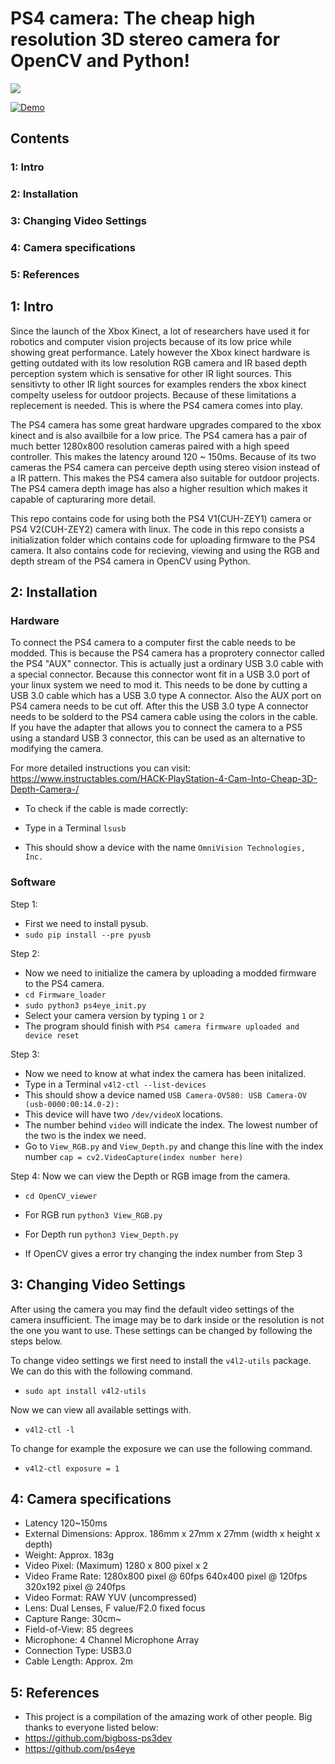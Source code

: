 # PS4 camera: The cheap high resolution 3D stereo camera for OpenCV and Python!

![](https://github.com/sieuwe1/PS4-eye-camera-for-linux-with-python-and-OpenCV/blob/main/demo.gif)

[![Demo](https://img.youtube.com/vi/c7CF6eDC0_A/0.jpg)](https://www.youtube.com/watch?v=c7CF6eDC0_A)

## Contents 

### 1: Intro
### 2: Installation
### 3: Changing Video Settings
### 4: Camera specifications
### 5: References 

## 1: Intro
Since the launch of the Xbox Kinect, a lot of researchers have used it for robotics and computer vision projects because of its low price while showing great performance. Lately however the Xbox kinect hardware is getting outdated with its low resolution RGB camera and IR based depth perception system which is sensative for other IR light sources. This sensitivty to other IR light sources for examples renders the xbox kinect compelty useless for outdoor projects. Because of these limitations a replecement is needed. This is where the PS4 camera comes into play. 

The PS4 camera has some great hardware upgrades compared to the xbox kinect and is also availbile for a low price. The PS4 camera has a pair of much better 1280x800 resolution cameras paired with a high speed controller. This makes the latency around 120 ~ 150ms. Because of its two cameras the PS4 camera can perceive depth using stereo vision instead of a IR pattern. This makes the PS4 camera also suitable for outdoor projects. The PS4 camera depth image has also a higher resultion which makes it capable of capturaring more detail. 

This repo contains code for using both the PS4 V1(CUH-ZEY1) camera or PS4 V2(CUH-ZEY2) camera with linux. The code in this repo consists a initialization folder which contains code for uploading firmware to the PS4 camera. It also contains code for recieving, viewing and using the RGB and depth stream of the PS4 camera in OpenCV using Python. 

## 2: Installation 

### Hardware
To connect the PS4 camera to a computer first the cable needs to be modded. This is because the PS4 camera has a proprotery connector called the PS4 "AUX" connector. This is actually just a ordinary USB 3.0 cable with a special connector. Because this connector wont fit in a USB 3.0 port of your linux system we need to mod it. This needs to be done by cutting a USB 3.0 cable which has a USB 3.0 type A connector. Also the AUX port on PS4 camera needs to be cut off. After this the USB 3.0 type A connector needs to be solderd to the PS4 camera cable using the colors in the cable. If you have the adapter that allows you to connect the camera to a PS5 using a standard USB 3 connector, this can be used as an alternative to modifying the camera.

For more detailed instructions you can visit:
https://www.instructables.com/HACK-PlayStation-4-Cam-Into-Cheap-3D-Depth-Camera-/

- To check if the cable is made correctly:

- Type in a Terminal ```lsusb```

- This should show a device with the name ```OmniVision Technologies, Inc.```


### Software
Step 1: 
- First we need to install pysub.
- ```sudo pip install --pre pyusb```


Step 2:
- Now we need to initialize the camera by uploading a modded firmware to the PS4 camera. 
- ```cd Firmware_loader```
- ```sudo python3 ps4eye_init.py```
- Select your camera version by typing ```1``` or ```2```
- The program should finish with ```PS4 camera firmware uploaded and device reset``` 


Step 3: 
- Now we need to know at what index the camera has been initalized. 
- Type in a Terminal ```v4l2-ctl --list-devices```
- This should show a device named ```USB Camera-OV580: USB Camera-OV (usb-0000:00:14.0-2):```
- This device will have two  ```/dev/videoX``` locations. 
- The number behind ```video``` will indicate the index. The lowest number of the two is the index we need. 
- Go to ```View_RGB.py``` and ```View_Depth.py``` and change this line with the index number ```cap = cv2.VideoCapture(index number here)```


Step 4: 
Now we can view the Depth or RGB image from the camera. 

- ```cd OpenCV_viewer```

- For RGB run ```python3 View_RGB.py```
- For Depth run ```python3 View_Depth.py```

- If OpenCV gives a error try changing the index number from Step 3

## 3: Changing Video Settings
After using the camera you may find the default video settings of the camera insufficient. The image may be to dark inside or the resolution is not the one you want to use. These settings can be changed by following the steps below.

To change video settings we first need to install the ```v4l2-utils``` package. We can do this with the following command.
- ```sudo apt install v4l2-utils```

Now we can view all available settings with.
- ```v4l2-ctl -l```

To change for example the exposure we can use the following command.
- ```v4l2-ctl exposure = 1```

## 4: Camera specifications
- Latency 120~150ms
- External Dimensions: Approx. 186mm x 27mm x 27mm (width x height x depth) 
- Weight: Approx. 183g 
- Video Pixel: (Maximum) 1280 x 800 pixel x 2 
- Video Frame Rate: 1280x800 pixel @ 60fps 
                     640x400 pixel @ 120fps 
                     320x192 pixel @ 240fps 
- Video Format: RAW YUV (uncompressed) 
- Lens: Dual Lenses, F value/F2.0 fixed focus 
- Capture Range: 30cm~ 
- Field-of-View: 85 degrees 
- Microphone: 4 Channel Microphone Array 
- Connection Type: USB3.0
- Cable Length: Approx. 2m

## 5: References
- This project is a compilation of the amazing work of other people. Big thanks to everyone listed below:
- https://github.com/bigboss-ps3dev
- https://github.com/ps4eye
